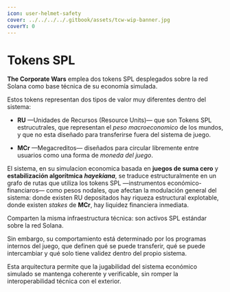 ```yaml
---
icon: user-helmet-safety
cover: ../../../../.gitbook/assets/tcw-wip-banner.jpg
coverY: 0
---
```


# Tokens SPL

**The Corporate Wars** emplea dos tokens SPL desplegados sobre la red Solana como base técnica de su economía simulada.

Estos tokens representan dos tipos de valor muy diferentes dentro del sistema:

- **RU** —Unidades de Recursos (Resource Units)— que son Tokens SPL estrucutrales, que representan el _peso macroeconomico_ de los mundos, y que no esta diseñado para transferirse fuera del sistema de juego.

- **MCr** —Megacreditos— diseñados para circular libremente entre usuarios como una forma de _moneda del juego_.

El sistema, en su simulacion economica basada en **juegos de suma cero** y **estabilización algorítmica** _**hayekiana**_, se traduce estructuralmente en un grafo de rutas que utiliza los tokens SPL —instrumentos económico-financiaros— como pesos nodales, que afectan la modulación general del sistema: donde existen RU depositados hay riqueza estructural explotable, donde existen _stakes_ de **MCr**, hay liquidez financiera inmediata.

Comparten la misma infraestructura técnica: son activos SPL estándar sobre la red Solana.

Sin embargo, su comportamiento está determinado por los programas internos del juego, que definen qué se puede transferir, qué se puede intercambiar y qué solo tiene validez dentro del propio sistema.

Esta arquitectura permite que la jugabilidad del sistema económico simulado se mantenga coherente y verificable, sin romper la interoperabilidad técnica con el exterior.
